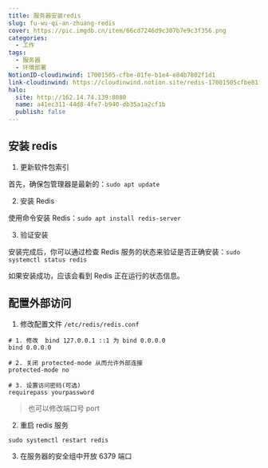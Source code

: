 ```yaml
---
title: 服务器安装redis
slug: fu-wu-qi-an-zhuang-redis
cover: https://pic.imgdb.cn/item/66cd7246d9c307b7e9c3f356.png
categories:
  - 工作
tags:
  - 服务器
  - 环境部署
NotionID-cloudinwind: 17001505-cfbe-81fe-b1e4-e84b7802f1d1
link-cloudinwind: https://cloudinwind.notion.site/redis-17001505cfbe81feb1e4e84b7802f1d1
halo:
  site: http://162.14.74.139:8080
  name: a41ec311-44d8-4fe7-b940-db35a1a2cf1b
  publish: false
---
```


## 安装 redis

1. 更新软件包索引

首先，确保包管理器是最新的：`sudo apt update`

2. 安装 Redis

使用命令安装 Redis：`sudo apt install redis-server`

3. 验证安装

安装完成后，你可以通过检查 Redis 服务的状态来验证是否正确安装：`sudo systemctl status redis`

如果安装成功，应该会看到 Redis 正在运行的状态信息。


## 配置外部访问

1. 修改配置文件 `/etc/redis/redis.conf`

```shell
# 1. 修改  bind 127.0.0.1 ::1 为 bind 0.0.0.0
bind 0.0.0.0

# 2. 关闭 protected-mode 从而允许外部连接
protected-mode no

# 3. 设置访问密码(可选)
requirepass yourpassword
```

> 也可以修改端口号 port


2. 重启 redis 服务

```shell
sudo systemctl restart redis
```


3. 在服务器的安全组中开放 6379 端口